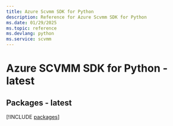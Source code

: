 ```yaml
---
title: Azure Scvmm SDK for Python
description: Reference for Azure Scvmm SDK for Python
ms.date: 01/29/2025
ms.topic: reference
ms.devlang: python
ms.service: scvmm
---
```

# Azure SCVMM SDK for Python - latest
## Packages - latest
[!INCLUDE [packages](scvmm-index.md)]